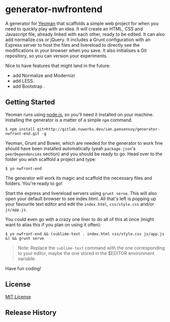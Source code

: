 # generator-nwfrontend

A generator for [Yeoman](http://yeoman.io) that scaffolds a simple web project for when you need to
quickly play with an idea. It will create an HTML, CSS and Javascript file, already linked with each other,
ready to be edited. It can also add normalize.css or jQuery.
It includes a Grunt configuration with an Express server to host the files
and livereload to directly see the modifications in your browser when you save.
It also initialises a Git repository, so you can version your experiments.

Nice to have features that might land in the future:
 - add Normalize and Modernizr
 - add LESS.
 - add Bootstrap .


## Getting Started

Yeoman runs using [node.js](http://nodejs.org), so you'll need it installed on your machine.
Installing the generator is a matter of a simple `npm` command.

```
$ npm install git+http://gitlab.nuworks.dev/ian.pansensoy/generator-nwfront-end.git -g
```

Yeoman, Grunt and Bower, which are needed for the generator to work fine should have been installed
automatically (yeah `package.json`'s `peerDependencies` section) and you should be ready to go.
Head over to the folder you wish scaffold a project and type:

```
$ yo nwfront-end
```

The generator will work its magic and scaffold the necessary files and folders. You're ready to go!

Start the express and livereload servers using `grunt serve`.
This will also open your default browser to see index.html.
All that's left is popping up your favourite text editor and edit the `index.html`, `css/style.css` and/or `js/app.js`.

You could even go with a crazy one liner to do all of this at once
(might want to alias this if you plan on using it often):

```
$ yo nwfront-end && (sublime-text . index.html css/style.css js/app.js &) && grunt serve
```
> Note: Replace the `sublime-text` command with the one corresponding to your editor,
> maybe the one stored in the $EDITOR environment variable.

Have fun coding!

## License

[MIT License](http://en.wikipedia.org/wiki/MIT_License)

## Release History
